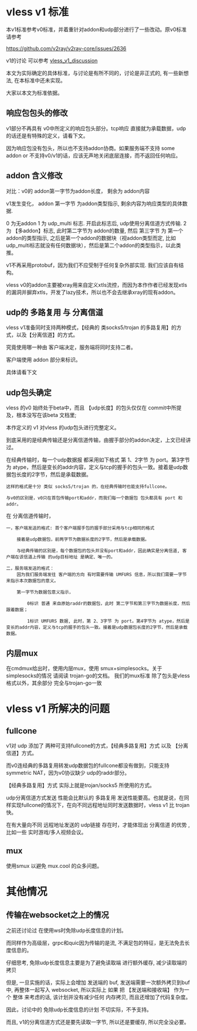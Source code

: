 # vless v1 标准

本v1标准参考v0标准，并着重针对addon和udp部分进行了一些改动。原v0标准请参考

https://github.com/v2ray/v2ray-core/issues/2636

v1的讨论 可以参考 [vless_v1_discussion](vless_v1_discussion.md)

本文为实际确定的具体标准，与讨论是有所不同的，讨论是非正式的, 有一些新想法, 在本标准中还未实现。

大家以本文为标准依据。

## 响应包包头的修改

v1部分不再具有 v0中所定义的响应包头部分。tcp响应 直接就为承载数据，udp的话还是有特殊的定义，请看下文。

因为响应包没有包头，所以也不支持addon协商。如果服务端不支持 some addon or 不支持v0/v1的话，应该无声地关闭底层连接，而不返回任何响应。

## addon 含义修改

对比：v0的 addon第一字节为addon长度， 剩余为 addon内容

v1发生变化， addon 第一字节 为addon类型指示, 剩余内容为响应类型的具体数据.

0 为无addon
1 为 udp_multi 标志. 开启此标志后, udp使用分离信道方式传输.
2 为 【多addon】标志, 此时第二字节为 addon的数量, 然后 第三字节 为 第一个addon的类型指示, 之后是第一个addon的数据块（视addon类型而定, 比如 udp_multi标志就没有任何数据块），然后是第二个addon的类型指示，以此类推。

v1不再采用protobuf，因为我们不应受制于任何复杂外部实现. 我们应该自有结构。

vless v0的addon主要被xray用来自定义xtls流控，而因为本作作者已经发现xtls的漏洞并摒弃xtls，开发了lazy技术，所以也不会去继承xray的现有addon。

## udp的 多路复用 与 分离信道

vless v1准备同时支持两种模式，【经典的 类socks5/trojan 的多路复用】的方式，以及【分离信道】的方式。

究竟使用哪一种由 客户端决定，服务端将同时支持二者。

客户端使用 addon 部分来标识。

具体请看下文
## udp包头确定

vless 的v0 始终处于beta中，而且 【udp长度】的包头仅仅在 commit中所提及，根本没写在该beta 文档里;

本作定义的 v1 对vless 的udp包头进行完整定义。

到底采用的是经典传输还是分离信道传输，由握手部分的addon决定，上文已经讲过。

在经典传输时，每一个udp数据报 都采用如下格式
    第 1、2字节 为 port。第3字节为 atype，然后是变长的addr内容，定义与tcp的握手的包头一致。接着是udp数据包长度的2字节，然后是承载数据。

    这样的格式是十分 类似 socks5/trojan 的，在经典传输时也能支持fullcone。

    与v0的区别是，v0只在首包传输port和addr，而我们每一个数据包 包头都具有 port 和 addr。

在 分离信道传输时，

    一，客户端发送的格式: 首个客户端握手包的握手部分采用与tcp相同的格式

        接着是udp数据包，前两字节为数据长度的2字节，然后是承载数据。

        与经典传输的区别是，每个数据包的包头并没有port和addr，因此确实是分离信道, 客户端在该信道上传输 的udp目标地址 是确定、唯一的。

    二，服务端发送的格式：
        因为我们服务端发往 客户端的方向 有时需要传输 UMFURS 信息，所以我们需要一字节来指示本次数据包的意义。
        
        第一字节为数据包意义指示，
        
            0标识 普通 来自原始raddr的数据包，此时 第二字节和第三字节为数据长度，然后跟着数据；

            1标识 UMFURS 数据, 此时，第 2、3字节 为 port。第4字节为 atype，然后是变长的addr内容，定义与tcp的握手的包头一致。接着是udp数据包长度的2字节，然后是承载数据。


## 内层mux

在cmdmux给出时，使用内层mux，使用 smux+simplesocks。关于simplesocks的情况 请阅读 trojan-go的文档。
我们的mux标准 除了包头是vless格式以外，其余部分 完全与trojan-go一致

# vless v1 所解决的问题

## fullcone
v1对 udp 添加了 两种可支持fullcone的方式，【经典多路复用】方式 以及 【分离信道】方式。

而v0连经典的多路复用转发udp数据包的fullcone都没有做到，只能支持symmetric NAT，因为v0协议缺少 udp的raddr部分。

【经典多路复用】方式 实际上就是trojan/socks5 所使用的方式。

udp分离信道方式发送 性能会比默认的 多路复用 发送性能要高。也就是说，在同样实现fullcone的情况下，在向不同远程地址同时发送数据时，vless v1 比 trojan 快。

在有大量向不同 远程地址发送的 udp链接 存在时，才能体现出 分离信道 的优势 , 比如一些 实时游戏/多人视频会议。

## mux
使用smux 以避免 mux.cool 的众多问题。

# 其他情况
## 传输在websocket之上的情况

之前还讨论过 在使用ws时免除udp长度信息的计划。

而同样作为高级层，grpc和quic因为传输的是流, 不满足包的特征，是无法免去长度信息的。

仔细思考, 免除udp长度信息主要是为了避免读取端 进行额外缓存, 减少读取端的拷贝

但是, 一旦实施的话，实际上会增加 发送端的 buf, 发送端需要一次额外拷贝到buf中, 再整体一起写入 websocket, 所以实际上 如果 把 【发送端和接收端】 作为一个 整体 来考虑的话, 该计划并没有减少任何 内存拷贝, 而且还增加了代码复杂度。

因此，讨论中的 免除udp长度信息的计划 不切实际，不予支持。

而且, v1的分离信道方式还是要先读取一字节, 所以还是要缓存, 所以完全没必要。